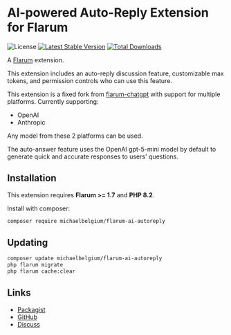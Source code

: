 # AI-powered Auto-Reply Extension for Flarum

![License](https://img.shields.io/badge/license-MIT-blue.svg) [![Latest Stable Version](https://img.shields.io/packagist/v/michaelbelgium/flarum-ai-autoreply.svg)](https://packagist.org/packages/michaelbelgium/flarum-ai-autoreply) [![Total Downloads](https://img.shields.io/packagist/dt/michaelbelgium/flarum-ai-autoreply.svg)](https://packagist.org/packages/michaelbelgium/flarum-ai-autoreply)

A [Flarum](http://flarum.org) extension.

This extension includes an auto-reply discussion feature, customizable max tokens, and permission controls who can use this feature.

This extension is a fixed fork from [flarum-chatgpt](https://github.com/datlechin/flarum-chatgpt) with support for multiple platforms. Currently supporting:
- OpenAI
- Anthropic

Any model from these 2 platforms can be used.

The auto-answer feature uses the OpenAI gpt-5-mini model by default to generate quick and accurate responses to users' questions.

## Installation

This extension requires **Flarum >= 1.7** and **PHP 8.2**.

Install with composer:

```sh
composer require michaelbelgium/flarum-ai-autoreply
```

## Updating

```sh
composer update michaelbelgium/flarum-ai-autoreply
php flarum migrate
php flarum cache:clear
```

## Links

- [Packagist](https://packagist.org/packages/michaelbelgium/flarum-ai-autoreply)
- [GitHub](https://github.com/michaelbelgium/flarum-ai-autoreply)
- [Discuss](https://discuss.flarum.org/d/38244)
